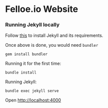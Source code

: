 # Felloe.io Website

### Running Jekyll locally
Follow [this](https://jekyllrb.com/docs/installation/#requirements) to install Jekyll and its requirements.


Once above is done, you would need `bundler`
```shell
gem install bundler
```

Running it for the first time:
```shell
bundle install
```

Running Jekyll:
```shell
bundle exec jekyll serve
```

Open [http://localhost:4000](http://localhost:4000)
